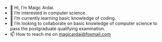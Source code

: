 - 👋 Hi, I’m Maigc Ardai.
- 👀 I’m interested in computer science.
- 🌱 I’m currently learning basic knowledge of coding.
- 💞️ I’m looking to collaborate on basic knowledge of computer science to pass the postgraduate qualifying examination.
- 📫 How to reach me on magicardai@foxmail.com

<!---
MaigcArdai/MaigcArdai is a ✨ special ✨ repository because its `README.md` (this file) appears on your GitHub profile.
You can click the Preview link to take a look at your changes.
--->
